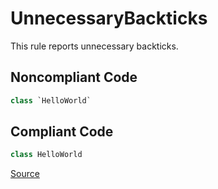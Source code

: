 # UnnecessaryBackticks

This rule reports unnecessary backticks.

## Noncompliant Code

```kotlin
class `HelloWorld`
```
## Compliant Code

```kotlin
class HelloWorld
```

[Source](https://detekt.dev/docs/rules/style#unnecessarybackticks)
